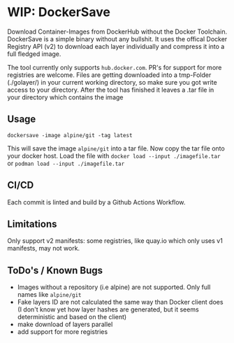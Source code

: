 # WIP: DockerSave
Download Container-Images from DockerHub without the Docker Toolchain. DockerSave is a simple binary without any bullshit. 
It uses the offical Docker Registry API (v2) to download each layer individually and compress it into a full fledged image. 

The tool currently only supports `hub.docker.com`. PR's for support for more registries are welcome. Files are getting downloaded into a tmp-Folder (./golayer/) in your current working directory, so make sure you got write access to your directory. After the tool has finished it leaves a .tar file in your directory which contains the image
## Usage
```
dockersave -image alpine/git -tag latest
```
This will save the image `alpine/git` into a tar file. Now copy the tar file onto your docker host.
Load the file with `docker load --input ./imagefile.tar` or `podman load --input ./imagefile.tar`

## CI/CD
Each commit is linted and build by a Github Actions Workflow.  

## Limitations
Only support v2 manifests: some registries, like quay.io which only uses v1 manifests, may not work.

## ToDo's / Known Bugs
- Images without a repository (i.e alpine) are not supported. Only full names like `alpine/git`
- Fake layers ID are not calculated the same way than Docker client does (I don't know yet how layer hashes are generated, but it seems deterministic and based on the client)
- make download of layers parallel
- add support for more registries